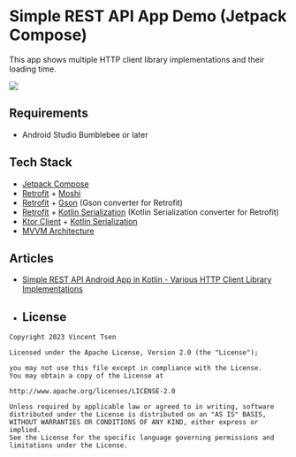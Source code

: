 # Simple REST API App Demo (Jetpack Compose)

This app shows multiple HTTP client library implementations and their loading time.

![](screenshots/Simple_REST_API_Android_App_in_Kotlin_01.gif)

## Requirements
- Android Studio Bumblebee or later

## Tech Stack
- [Jetpack Compose](https://developer.android.com/jetpack/compose)
- [Retrofit](https://square.github.io/retrofit) + [Moshi](https://github.com/square/moshi)
- [Retrofit](https://square.github.io/retrofit) + [Gson](https://github.com/square/retrofit/tree/master/retrofit-converters/gson) (Gson converter for Retrofit)
- [Retrofit](https://square.github.io/retrofit) + [Kotlin Serialization](https://github.com/JakeWharton/retrofit2-kotlinx-serialization-converter) (Kotlin Serialization converter for Retrofit)
- [Ktor Client](https://ktor.io/docs/getting-started-ktor-client.html) + [Kotlin Serialization](https://github.com/Kotlin/kotlinx.serialization)
- [MVVM Architecture](https://developer.android.com/topic/architecture)

## Articles
- [Simple REST API Android App in Kotlin - Various HTTP Client Library Implementations](https://vtsen.hashnode.dev/simple-rest-api-android-app-in-kotlin-various-http-client-library-implementations)

- ## License
```
Copyright 2023 Vincent Tsen

Licensed under the Apache License, Version 2.0 (the "License");

you may not use this file except in compliance with the License.
You may obtain a copy of the License at

http://www.apache.org/licenses/LICENSE-2.0

Unless required by applicable law or agreed to in writing, software
distributed under the License is distributed on an "AS IS" BASIS,
WITHOUT WARRANTIES OR CONDITIONS OF ANY KIND, either express or implied.
See the License for the specific language governing permissions and
limitations under the License.
```
